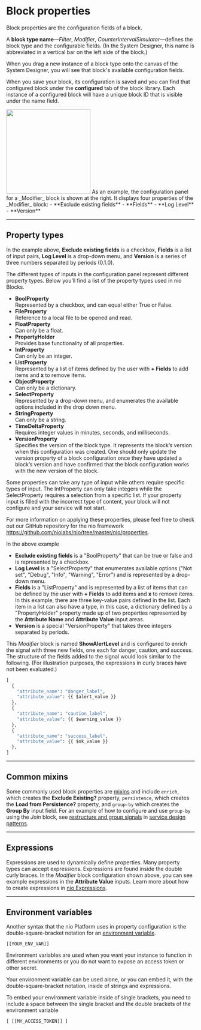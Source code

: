 # Block properties

Block properties are the configuration fields of a block.

A **block type name**—_Filter_, _Modifier_, _CounterIntervalSimulator_—defines the block type and the configurable fields. (In the System Designer, this name is abbreviated in a vertical bar on the left side of the block.)

When you drag a new instance of a block type onto the canvas of the System Designer, you will see that block's available configuration fields.

When you save your block, its configuration is saved and you can find that configured block under the **configured** tab of the block library. Each instance of a configured block will have a unique block ID that is visible under the name field.

<img class="right shadow" src="/img/blocks/modifier-block-config.png" width="225" />
As an example, the configuration panel for a _Modifier_ block is shown at the right. It displays four properties of the _Modifier_ block:
- **Exclude existing fields**
- **Fields**
- **Log Level**
- **Version**


---

## Property types

In the example above, **Exclude existing fields** is a checkbox, **Fields** is a list of input pairs, **Log Level** is a drop-down menu, and **Version** is a series of three numbers separated by periods (0.1.0).

The different types of inputs in the configuration panel represent different property types. Below you’ll find a list of the property types used in nio Blocks.

- **BoolProperty**<br>Represented by a checkbox, and can equal either True or False.
- **FileProperty**<br>Reference to a local file to be opened and read.
- **FloatProperty**<br>Can only be a float.
- **PropertyHolder**<br>Provides base functionality of all properties.
- **IntProperty**<br>Can only be an integer.
- **ListProperty**<br>Represented by a list of items defined by the user with **+ Fields** to add items and **x** to remove items.
- **ObjectProperty**<br>Can only be a dictionary.
- **SelectProperty**<br>Represented by a drop-down menu, and enumerates the available options included in the drop down menu.
- **StringProperty**<br>Can only be a string.
- **TimeDeltaProperty**<br>Requires integer values in minutes, seconds, and milliseconds.
- **VersionProperty**<br>Specifies the version of the block type. It represents the block’s version when this configuration was created. One should only update the version property of a block configuration once they have updated a block’s version and have confirmed that the block configuration works with the new version of the block.

Some properties can take any type of input while others require specific types of input. The IntProperty can only take integers while the SelectProperty requires a selection from a specific list. If your property input is filled with the incorrect type of content, your block will not configure and your service will not start.

For more information on applying these properties, please feel free to check out our GitHub repository for the nio framework <https://github.com/niolabs/nio/tree/master/nio/properties>.

In the above example
- **Exclude existing fields** is a "BoolProperty" that can be true or false and is represented by a checkbox.
- **Log Level** is a "SelectProperty" that enumerates available options ("Not set", "Debug", "Info", "Warning", "Error") and is represented by a drop-down menu.
- **Fields** is a "ListProperty" and is represented by a list of items that can be defined by the user with **+ Fields** to add items and **x** to remove items. In this example, there are three key-value pairs defined in the list. Each item in a list can also have a type, in this case, a dictionary defined by a "PropertyHolder" property made up of two properties represented by the **Attribute Name** and **Attribute Value** input areas.
- **Version** is a special "VersionProperty" that takes three integers separated by periods.

This _Modifier_ block is named **ShowAlertLevel** and is configured to enrich the signal with three new fields, one each for danger, caution, and success. The structure of the fields added to the signal would look similar to the following. (For illustration purposes, the expressions in curly braces have not been evaluated.)

```python
[
  {
    "attribute_name": "danger_label",
    "attribute_value": {{ $alert_value }}
  },
  {
    "attribute_name": "caution_label",
    "attribute_value": {{ $warning_value }}
  },
  {
    "attribute_name": "success_label",
    "attribute_value": {{ $ok_value }}
  },
]
```

---

## Common mixins

Some commonly used block properties are [mixins](/blocks/block-development/mixins.md) and include `enrich`, which creates the **Exclude Existing?** property, `persistence`, which creates the **Load from Persistence?** property, and `group-by` which creates the **Group By** input field. For an example of how to configure and use `group-by` using the _Join_ block, see [restructure and group signals](/service-design-patterns/join.md#using-group-by) in [service design patterns](/service-design-patterns/README.md).

---

## Expressions

Expressions are used to dynamically define properties. Many property types can accept expressions. Expressions are found inside the double curly braces. In the _Modifier_ block configuration shown above, you can see example expressions in the **Attribute Value** inputs. Learn more about how to create expressions in [nio Expressions](/blocks/expressions.md).

---

## Environment variables

Another syntax that the nio Platform uses in property configuration is the double-square-bracket notation for an [environment variable](/instances/environment-variables.md).

`[[YOUR_ENV_VAR]]`

Environment variables are used when you want your instance to function in different environments or you do not want to expose an access token or other secret.

Your environment variable can be used alone, or you can embed it, with the double-square-bracket notation, inside of strings and expressions.

To embed your environment variable inside of single brackets, you need to include a space between the single bracket and the double brackets of the environment variable

```[ [[MY_ACCESS_TOKEN]] ]```
